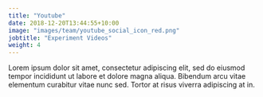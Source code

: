 ```yaml
---
title: "Youtube"
date: 2018-12-20T13:44:55+10:00
image: "images/team/youtube_social_icon_red.png"
jobtitle: "Experiment Videos"
weight: 4
---
```


Lorem ipsum dolor sit amet, consectetur adipiscing elit, sed do eiusmod tempor incididunt ut labore et dolore magna aliqua. Bibendum arcu vitae elementum curabitur vitae nunc sed. Tortor at risus viverra adipiscing at in.
